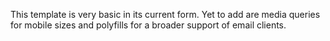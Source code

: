 This template is very basic in its current form. Yet to add are media queries for mobile sizes and polyfills for a broader support of email clients.